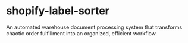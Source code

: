 # shopify-label-sorter
An automated warehouse document processing system that transforms chaotic order fulfillment into an organized, efficient workflow.
